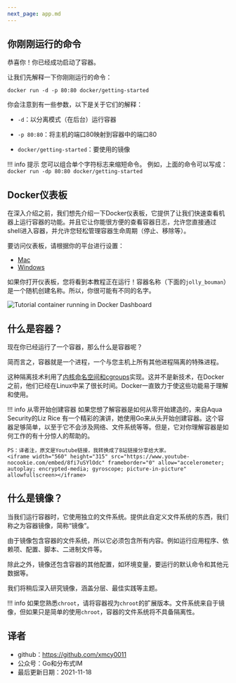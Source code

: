 ```yaml
---
next_page: app.md
---
```


<!-- ## The command you just ran -->
## 你刚刚运行的命令

<!-- Congratulations! You have started the container for this tutorial! -->
恭喜你！你已经成功启动了容器。

<!-- Let's first explain the command that you just ran. In case you forgot, -->
让我们先解释一下你刚刚运行的命令：

<!-- here's the command: -->

```cli
docker run -d -p 80:80 docker/getting-started
```

<!-- You'll notice a few flags being used. Here's some more info on them: -->
你会注意到有一些参数，以下是关于它们的解释：

<!-- - `-d` - run the container in detached mode (in the background) -->
- `-d`：以分离模式（在后台）运行容器
<!-- - `-p 80:80` - map port 80 of the host to port 80 in the container -->
- `-p 80:80`：将主机的端口80映射到容器中的端口80
<!-- - `docker/getting-started` - the image to use -->
- `docker/getting-started`：要使用的镜像

<!-- !!! info "Pro tip"
    You can combine single character flags to shorten the full command.
    As an example, the command above could be written as:
    ```
    docker run -dp 80:80 docker/getting-started
    ``` -->
!!! info 提示
    您可以组合单个字符标志来缩短命令。
    例如，上面的命令可以写成：
    ```
    docker run -dp 80:80 docker/getting-started
    ```

<!-- ## The Docker Dashboard -->
## Docker仪表板

<!-- Before going too far, we want to highlight the Docker Dashboard, which gives
you a quick view of the containers running on your machine. It gives you quick
access to container logs, lets you get a shell inside the container, and lets you
easily manage container lifecycle (stop, remove, etc.).  -->
在深入介绍之前，我们想先介绍一下Docker仪表板，它提供了让我们快速查看机器上运行容器的功能。并且它让你能很方便的查看容器日志，允许您直接通过shell进入容器，并允许您轻松管理容器生命周期（停止、移除等）。

<!-- To access the dashboard, follow the instructions for either 
[Mac](https://docs.docker.com/docker-for-mac/dashboard/) or 
[Windows](https://docs.docker.com/docker-for-windows/dashboard/). If you open the dashboard
now, you will see this tutorial running! The container name (`jolly_bouman` below) is a
randomly created name. So, you'll most likely have a different name. -->

要访问仪表板，请根据你的平台进行设置：  
- [Mac](https://docs.docker.com/docker-for-mac/dashboard/)  
- [Windows](https://docs.docker.com/docker-for-windows/dashboard/)

如果你打开仪表板，您将看到本教程正在运行！容器名称（下面的`jolly_bouman`）是一个随机创建名称。所以，你很可能有不同的名字。

![Tutorial container running in Docker Dashboard](tutorial-in-dashboard.png)


<!-- ## What is a container? -->
## 什么是容器？

<!-- Now that you've run a container, what _is_ a container? Simply put, a container is
simply another process on your machine that has been isolated from all other processes
on the host machine. That isolation leverages [kernel namespaces and cgroups](https://medium.com/@saschagrunert/demystifying-containers-part-i-kernel-space-2c53d6979504), features that have been 
in Linux for a long time. Docker has worked to make these capabilities approachable and easy to use. -->

现在你已经运行了一个容器，那么什么是容器呢？

简而言之，容器就是一个进程，一个与您主机上所有其他进程隔离的特殊进程。

这种隔离技术利用了[内核命名空间和cgroups](https://medium.com/@saschagrunert/demystifying-containers-part-i-kernel-space-2c53d6979504)实现。这并不是新技术，在Docker之前，他们已经在Linux中呆了很长时间。Docker一直致力于使这些功能易于理解和使用。

<!-- !!! info "Creating Containers from Scratch"
    If you'd like to see how containers are built from scratch, Liz Rice from Aqua Security
    has a fantastic talk in which she creates a container from scratch in Go. While she makes
    a simple container, this talk doesn't go into networking, using images for the filesystem, 
    and more. But, it gives a _fantastic_ deep dive into how things are working.

    <iframe width="560" height="315" src="https://www.youtube-nocookie.com/embed/8fi7uSYlOdc" frameborder="0" allow="accelerometer; autoplay; encrypted-media; gyroscope; picture-in-picture" allowfullscreen></iframe> -->

!!! info 从零开始创建容器
    如果您想了解容器是如何从零开始建造的，来自Aqua Security的Liz Rice
    有一个精彩的演讲，她使用Go来从头开始创建容器。这个容器足够简单，以至于它不会涉及网络、文件系统等等。但是，它对你理解容器是如何工作的有十分惊人的帮助的。

    PS：译者注，原文是Youtube链接，我转换成了B站链接分享给大家。
    <iframe width="560" height="315" src="https://www.youtube-nocookie.com/embed/8fi7uSYlOdc" frameborder="0" allow="accelerometer; autoplay; encrypted-media; gyroscope; picture-in-picture" allowfullscreen></iframe>


<!-- ## What is a container image? -->
## 什么是镜像？

<!-- When running a container, it uses an isolated filesystem. This custom filesystem is provided 
by a **container image**. Since the image contains the container's filesystem, it must contain everything 
needed to run an application - all dependencies, configuration, scripts, binaries, etc. The 
image also contains other configuration for the container, such as environment variables,
a default command to run, and other metadata. -->

当我们运行容器时，它使用独立的文件系统。提供此自定义文件系统的东西，我们称之为容器镜像，简称“镜像”。

由于镜像包含容器的文件系统，所以它必须包含所有内容。例如运行应用程序、依赖项、配置、脚本、二进制文件等。

除此之外，镜像还包含容器的其他配置，如环境变量，要运行的默认命令和其他元数据等。

<!-- We'll dive deeper into images later on, covering topics such as layering, best practices, and more. -->
我们将稍后深入研究镜像，涵盖分层、最佳实践等主题。

!!! info
    <!-- If you're familiar with `chroot`, think of a container as an extended version of `chroot`. The
    filesystem is simply coming from the image. But, a container adds additional isolation not
    available when simply using chroot. -->
    如果您熟悉`chroot`，请将容器视为`chroot`的扩展版本。文件系统来自于镜像，但如果只是简单的使用`chroot`，容器的文件系统将不具备隔离性。

## 译者

- github：https://github.com/xmcy0011
- 公众号：Go和分布式IM
- 最后更新日期：2021-11-18